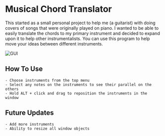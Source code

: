 # Musical Chord Translator
This started as a small personal project to help me (a guitarist) with doing covers of songs
that were originally played on piano. I wanted to be able to easily translate the chords to
my primary instrument and decided to expand upon it to help other instrumentalists. You can
use this program to help move your ideas between different instruments.


![GUI](https://i.imgur.com/qXHLKgl.png)

## How To Use
    - Choose instruments from the top menu
    - Select any notes on the instruments to see their parallel on the others
    - Hold ALT + click and drag to reposition the instruments in the window

## Future Updates
    - Add more instruments
    - Ability to resize all window objects 